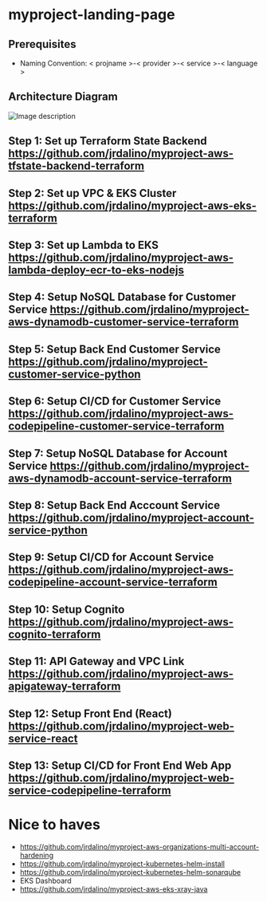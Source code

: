 # myproject-landing-page

## Prerequisites
- Naming Convention: < projname >-< provider >-< service >-< language >

## Architecture Diagram
![Image description](https://github.com/jrdalino/myproject-landing-page/blob/master/public-cloud-architecture-diagram-AWS.png)

## Step 1: Set up Terraform State Backend             https://github.com/jrdalino/myproject-aws-tfstate-backend-terraform 
## Step 2: Set up VPC & EKS Cluster                   https://github.com/jrdalino/myproject-aws-eks-terraform 
## Step 3: Set up Lambda to EKS                       https://github.com/jrdalino/myproject-aws-lambda-deploy-ecr-to-eks-nodejs

## Step 4: Setup NoSQL Database for Customer Service  https://github.com/jrdalino/myproject-aws-dynamodb-customer-service-terraform
## Step 5: Setup Back End Customer Service            https://github.com/jrdalino/myproject-customer-service-python
## Step 6: Setup CI/CD for Customer Service           https://github.com/jrdalino/myproject-aws-codepipeline-customer-service-terraform

## Step 7: Setup NoSQL Database for Account Service   https://github.com/jrdalino/myproject-aws-dynamodb-account-service-terraform
## Step 8: Setup Back End Acccount Service            https://github.com/jrdalino/myproject-account-service-python
## Step 9: Setup CI/CD for Account Service            https://github.com/jrdalino/myproject-aws-codepipeline-account-service-terraform

## Step 10: Setup Cognito                             https://github.com/jrdalino/myproject-aws-cognito-terraform
## Step 11: API Gateway and VPC Link                  https://github.com/jrdalino/myproject-aws-apigateway-terraform

## Step 12: Setup Front End (React)                   https://github.com/jrdalino/myproject-web-service-react
## Step 13: Setup CI/CD for Front End Web App         https://github.com/jrdalino/myproject-web-service-codepipeline-terraform

# Nice to haves

- https://github.com/jrdalino/myproject-aws-organizations-multi-account-hardening
- https://github.com/jrdalino/myproject-kubernetes-helm-install
- https://github.com/jrdalino/myproject-kubernetes-helm-sonarqube
- EKS Dashboard
- https://github.com/jrdalino/myproject-aws-eks-xray-java
